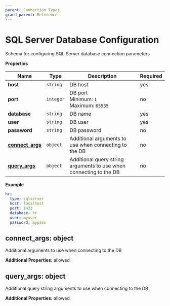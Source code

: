 ```yaml
---
parent: Connection Types
grand_parent: Reference
---
```


# SQL Server Database Configuration

Schema for configuring SQL Server database connection parameters


**Properties**

|Name|Type|Description|Required|
|----|----|-----------|--------|
|**host**|`string`|DB host<br/>|yes|
|**port**|`integer`|DB port<br/>Minimum: `1`<br/>Maximum: `65535`<br/>|no|
|**database**|`string`|DB name<br/>|yes|
|**user**|`string`|DB user<br/>|yes|
|**password**|`string`|DB password<br/>|no|
|[**connect\_args**](#connect_args)|`object`|Additional arguments to use when connecting to the DB<br/>|no|
|[**query\_args**](#query_args)|`object`|Additional query string arguments to use when connecting to the DB<br/>|no|

**Example**

```yaml
hr:
  type: sqlserver
  host: localhost
  port: 1433
  database: hr
  user: myuser
  password: mypass

```

<a name="connect_args"></a>
## connect\_args: object

Additional arguments to use when connecting to the DB


**Additional Properties:** allowed  
<a name="query_args"></a>
## query\_args: object

Additional query string arguments to use when connecting to the DB


**Additional Properties:** allowed  

